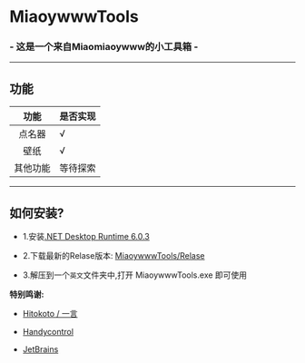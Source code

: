 # MiaoywwwTools

### \- 这是一个来自Miaomiaoywww的小工具箱 -

---
## 功能
|   功能   | 是否实现 |
| :------: | -------- |
|  点名器  | √        |
|   壁纸   | √        |
| 其他功能 | 等待探索 |

---

## 如何安装?

+ 1.安装[.NET Desktop Runtime 6.0.3](https://download.visualstudio.microsoft.com/download/pr/33dd62b5-7676-483d-836c-e4cb178e3924/0de6894b5fdb6d130eccd57ab5af4cb8/windowsdesktop-runtime-6.0.3-win-x86.exe)

+ 2.下载最新的Relase版本: [MiaoywwwTools/Relase](https://github.com/Miaoywww/MiaoywwwTools/releases)

+ 3.解压到一个`英文`文件夹中,打开 MiaoywwwTools.exe 即可使用

**特别鸣谢:**

- [Hitokoto / 一言](https://hitokoto.cn/)

- [Handycontrol](http://handyorg.gitee.io/)

- [JetBrains](https://www.jetbrains.com/)
 